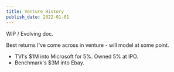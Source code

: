 ```yaml
---
title: Venture History
publish_date: 2022-01-01
---
```


WIP / Evolving doc. 

Best returns I've come across in venture - will model at some point. 

- TVI's $1M into Microsoft for 5%. Owned 5% at IPO. 
- Benchmark's $3M into Ebay.  
